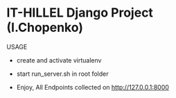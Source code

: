 # IT-HILLEL Django Project (I.Chopenko)

USAGE

- create and activate virtualenv
   
- start run_server.sh in root folder

- Enjoy, All Endpoints collected on http://127.0.0.1:8000

